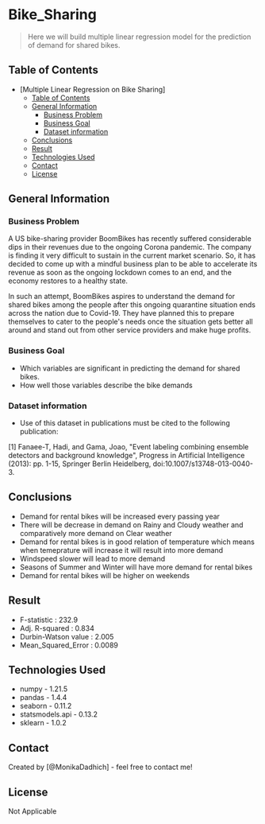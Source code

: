 # Bike_Sharing
> Here we will build multiple linear regression model for the prediction of demand for shared bikes. 


## Table of Contents

- [Multiple Linear Regression on Bike Sharing]
  - [Table of Contents](#table-of-contents)
  - [General Information](#general-information)
    - [Business Problem](#business-problem)
    - [Business Goal](#goal-of-the-project)
    - [Dataset information](#dataset-information)
  - [Conclusions](#conclusions)
  - [Result](#result)
  - [Technologies Used](#technologies-used)
  - [Contact](#contact)
  - [License](#license)


## General Information

### Business Problem

A US bike-sharing provider BoomBikes has recently suffered considerable dips in their revenues due to the ongoing Corona pandemic. The company is finding it very difficult to sustain in the current market scenario. So, it has decided to come up with a mindful business plan to be able to accelerate its revenue as soon as the ongoing lockdown comes to an end, and the economy restores to a healthy state.

In such an attempt, BoomBikes aspires to understand the demand for shared bikes among the people after this ongoing quarantine situation ends across the nation due to Covid-19. They have planned this to prepare themselves to cater to the people's needs once the situation gets better all around and stand out from other service providers and make huge profits.


### Business Goal

- Which variables are significant in predicting the demand for shared bikes.
- How well those variables describe the bike demands

### Dataset information
- Use of this dataset in publications must be cited to the following publication:

[1] Fanaee-T, Hadi, and Gama, Joao, "Event labeling combining ensemble detectors and background knowledge", Progress in Artificial Intelligence (2013): pp. 1-15, Springer Berlin Heidelberg, doi:10.1007/s13748-013-0040-3.


<!-- You don't have to answer all the questions - just the ones relevant to your project. -->

## Conclusions
- Demand for rental bikes will be increased every passing year
- There will be decrease in demand on Rainy and Cloudy weather and comparatively more demand on Clear weather
- Demand for rental bikes is in good relation of temperature which means when temeprature will increase it will result into more demand
- Windspeed slower will lead to more demand
- Seasons of Summer and Winter will have more demand for rental bikes
- Demand for rental bikes will be higher on weekends

## Result
- F-statistic : 232.9
- Adj. R-squared : 0.834
- Durbin-Watson value : 2.005
- Mean_Squared_Error : 0.0089

## Technologies Used
- numpy - 1.21.5
- pandas - 1.4.4
- seaborn - 0.11.2
- statsmodels.api - 0.13.2
- sklearn - 1.0.2

<!-- As the libraries versions keep on changing, it is recommended to mention the version of library used in this project -->


## Contact
Created by [@MonikaDadhich] - feel free to contact me!



## License 
Not Applicable

<!-- You don't have to include all sections - just the one's relevant to your project -->
